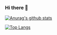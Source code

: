 ### Hi there 👋

<!--
**novojitdas/novojitdas** is a ✨ _special_ ✨ repository because its `README.md` (this file) appears on your GitHub profile.

Here are some ideas to get you started:

- 🔭 I’m currently working on ...
- 🌱 I’m currently learning ...
- 👯 I’m looking to collaborate on ...
- 🤔 I’m looking for help with ...
- 💬 Ask me about ...
- 📫 How to reach me: ...
- 😄 Pronouns: ...
- ⚡ Fun fact: ...
-->
[![Anurag's github stats](https://github-readme-stats.vercel.app/api?username=novojitdas&show_icons=true&theme=radical&title_color=white)](https://github.com/anuraghazra/github-readme-stats)

[![Top Langs](https://github-readme-stats.vercel.app/api/top-langs/?username=novojitdas&hide=php,html&show_icons=true&theme=radical)](https://github.com/novojitdas/github-readme-stats)



